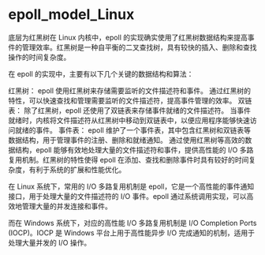 # epoll_model_Linux
底层为红黑树在 Linux 内核中，epoll 的实现确实使用了红黑树数据结构来提高事件的管理效率。红黑树是一种自平衡的二叉查找树，具有较快的插入、删除和查找操作的时间复杂度。

在 epoll 的实现中，主要有以下几个关键的数据结构和算法：

红黑树：
epoll 使用红黑树来存储需要监听的文件描述符和事件。
通过红黑树的特性，可以快速查找和管理需要监听的文件描述符，提高事件管理的效率。
双链表：
除了红黑树，epoll 还使用了双链表来存储事件就绪的文件描述符。
当事件就绪时，内核将文件描述符从红黑树中移动到双链表中，以便应用程序能够快速访问就绪的事件。
事件表：
epoll 维护了一个事件表，其中包含红黑树和双链表等数据结构，用于管理事件的注册、删除和就绪通知。
通过使用红黑树等高效的数据结构，epoll 能够有效地处理大量的文件描述符和事件，提供高性能的 I/O 多路复用机制。红黑树的特性使得 epoll 在添加、查找和删除事件时具有较好的时间复杂度，有利于系统的扩展和性能优化。


在 Linux 系统下，常用的 I/O 多路复用机制是 epoll，它是一个高性能的事件通知接口，用于处理大量的文件描述符的 I/O 事件。epoll 通过系统调用实现，可以高效地管理大量的并发连接和事件。

而在 Windows 系统下，对应的高性能 I/O 多路复用机制是 I/O Completion Ports (IOCP)。IOCP 是 Windows 平台上用于高性能异步 I/O 完成通知的机制，适用于处理大量并发的 I/O 操作。
